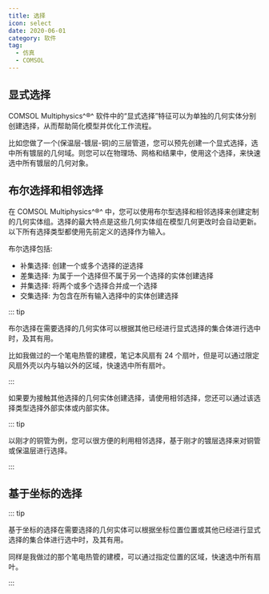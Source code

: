 ```yaml
---
title: 选择
icon: select
date: 2020-06-01
category: 软件
tag:
  - 仿真
  - COMSOL
---
```


## 显式选择

COMSOL Multiphysics^®^ 软件中的“显式选择”特征可以为单独的几何实体分别创建选择，从而帮助简化模型并优化工作流程。

比如您做了一个(保温层-镀层-铜)的三层管道，您可以预先创建一个显式选择，选中所有镀层的几何域。则您可以在物理场、网格和结果中，使用这个选择，来快速选中所有镀层的几何对象。

## 布尔选择和相邻选择

在 COMSOL Multiphysics^®^ 中，您可以使用布尔型选择和相邻选择来创建定制的几何实体组。选择的最大特点是这些几何实体组在模型几何更改时会自动更新。以下所有选择类型都使用先前定义的选择作为输入。

布尔选择包括:

- 补集选择: 创建一个或多个选择的逆选择
- 差集选择: 为属于一个选择但不属于另一个选择的实体创建选择
- 并集选择: 将两个或多个选择合并成一个选择
- 交集选择: 为包含在所有输入选择中的实体创建选择

::: tip

布尔选择在需要选择的几何实体可以根据其他已经进行显式选择的集合体进行选中时，及其有用。

比如我做过的一个笔电热管的建模，笔记本风扇有 24 个扇叶，但是可以通过限定风扇外壳以内与轴以外的区域，快速选中所有扇叶。

:::

如果要为接触其他选择的几何实体创建选择，请使用相邻选择，您还可以通过该选择类型选择外部实体或内部实体。

::: tip

以刚才的铜管为例，您可以很方便的利用相邻选择，基于刚才的镀层选择来对铜管或保温层进行选择。

:::

## 基于坐标的选择

::: tip

基于坐标的选择在需要选择的几何实体可以根据坐标位置位置或其他已经进行显式选择的集合体进行选中时，及其有用。

同样是我做过的那个笔电热管的建模，可以通过指定位置的区域，快速选中所有扇叶。

:::
